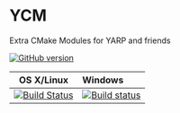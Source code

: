 YCM
===

Extra CMake Modules for YARP and friends

[![GitHub version](https://badge.fury.io/gh/robotology%2Fycm.png)](http://badge.fury.io/gh/robotology%2Fycm) 

| OS X/Linux |  Windows  |
|:----------:|:----------|
| [![Build Status](https://travis-ci.org/robotology/ycm.png?branch=master)](https://travis-ci.org/robotology/ycm) | [![Build status](https://ci.appveyor.com/api/projects/status/0xqq7fntw01qk4mf)](https://ci.appveyor.com/project/drdanz/ycm) |
